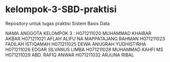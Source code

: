 # kelompok-3-SBD-praktisi
Repository untuk tugas praktisi Sistem Basis Data 

NAMA ANGGOTA KELOMPOK 3 :
H071211020 MUHAMMAD KHAIBAR AKBAR
H071211021 AFLAH ALIFU NA MAPPATAJANG RAHMAN
H071211023 FADILAH ISTIQAMAH
H071211025 DEWA ANUGRAH YUDHISTIRHA
H071211026 EDGAR SILVANUS LIMBA
H071211028 MUHAMMAD KAHFI MS
H071211029 ABD. RAFIQ ANWAR
H071211032 ARJUNA RIBAL
